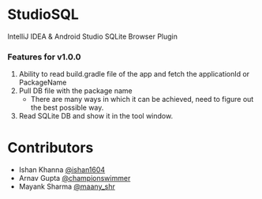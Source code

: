 # StudioSQL
IntelliJ IDEA &amp; Android Studio SQLite Browser Plugin

### Features for v1.0.0

1. Ability to read build.gradle file of the app and fetch the applicationId or PackageName
2. Pull DB file with the package name
   * There are many ways in which it can be achieved, need to figure out the best possible way.
3. Read SQLite DB and show it in the tool window. 


# Contributors
* Ishan Khanna [@ishan1604](https://twitter.com/ishan1604)
* Arnav Gupta [@championswimmer](https://twitter.com/championswimmer)
* Mayank Sharma [@maany_shr](https://twitter.com/maany_shr)

